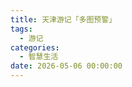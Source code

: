 ```yaml
---
title: 天津游记「多图预警」
tags:
  - 游记
categories:
  - 智慧生活
date: 2026-05-06 00:00:00
---
```


> 

<!-- more -->

## 